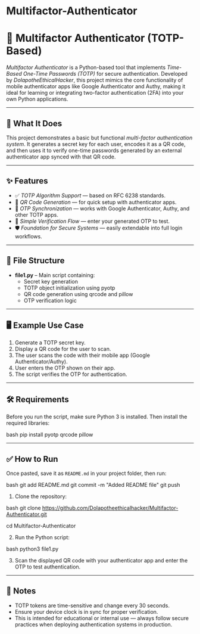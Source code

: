 # Multifactor-Authenticator 
# 🔐 Multifactor Authenticator (TOTP-Based)

*Multifactor Authenticator* is a Python-based tool that implements *Time-Based One-Time Passwords (TOTP)* for secure authentication. Developed by *DolapotheEthicalHacker*, this project mimics the core functionality of mobile authenticator apps like Google Authenticator and Authy, making it ideal for learning or integrating two-factor authentication (2FA) into your own Python applications.

---

## 🚀 What It Does

This project demonstrates a basic but functional *multi-factor authentication system*. It generates a secret key for each user, encodes it as a QR code, and then uses it to verify one-time passwords generated by an external authenticator app synced with that QR code.

---

## ✨ Features

- ✅ *TOTP Algorithm Support* — based on RFC 6238 standards.
- 📱 *QR Code Generation* — for quick setup with authenticator apps.
- 🔄 *OTP Synchronization* — works with Google Authenticator, Authy, and other TOTP apps.
- 🧪 *Simple Verification Flow* — enter your generated OTP to test.
- 🛡 *Foundation for Secure Systems* — easily extendable into full login workflows.

---

## 📁 File Structure

- **file1.py** – Main script containing:
  - Secret key generation
  - TOTP object initialization using pyotp
  - QR code generation using qrcode and pillow
  - OTP verification logic

---

## 🖥 Example Use Case

1. Generate a TOTP secret key.
2. Display a QR code for the user to scan.
3. The user scans the code with their mobile app (Google Authenticator/Authy).
4. User enters the OTP shown on their app.
5. The script verifies the OTP for authentication.

---

## 🛠 Requirements

Before you run the script, make sure Python 3 is installed. Then install the required libraries:

bash
pip install pyotp qrcode pillow


---

## ✅ How to Run

Once pasted, save it as `README.md` in your project folder, then run:

bash
git add README.md
git commit -m "Added README file"
git push
1. Clone the repository:

bash
git clone https://github.com/Dolapotheethicalhacker/Multifactor-Authenticator.git

cd Multifactor-Authenticator


2. Run the Python script:

bash
python3 file1.py


3. Scan the displayed QR code with your authenticator app and enter the OTP to test authentication.

---

## 📌 Notes

- TOTP tokens are time-sensitive and change every 30 seconds.
- Ensure your device clock is in sync for proper verification.
- This is intended for educational or internal use — always follow secure practices when deploying authentication systems in production.

